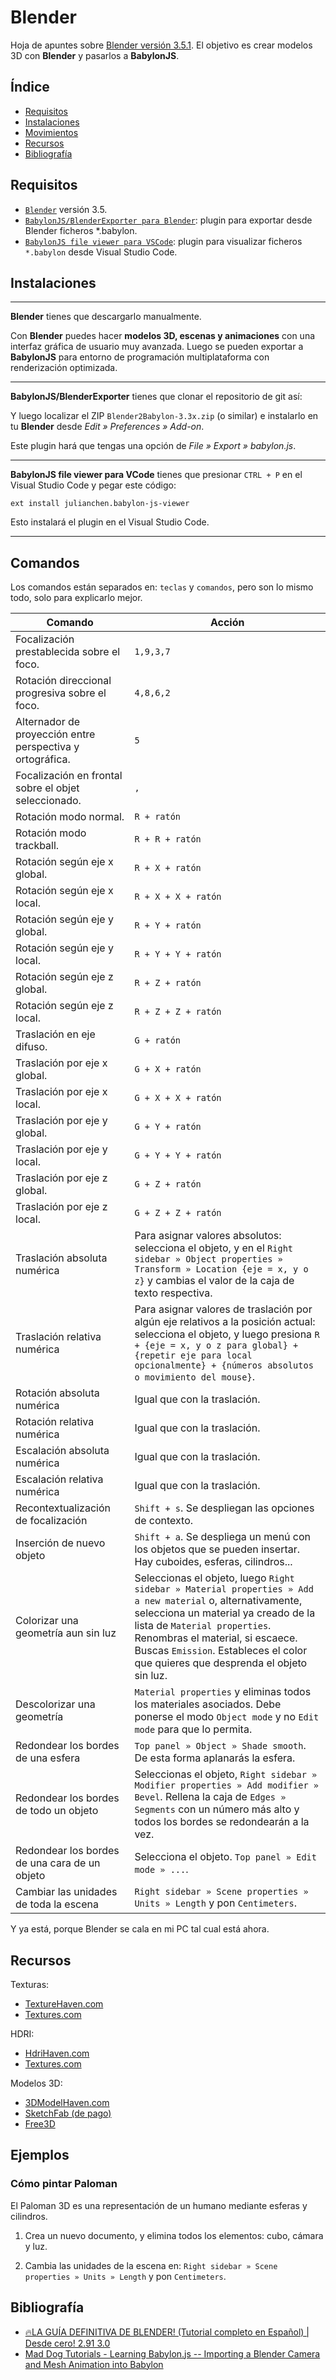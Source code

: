 # Blender

Hoja de apuntes sobre [Blender versión 3.5.1](https://www.blender.org/download/). El objetivo es crear modelos 3D con **Blender** y pasarlos a **BabylonJS**.

## Índice

  - [Requisitos](#requisitos)
  - [Instalaciones](#instalaciones)
  - [Movimientos](#movimientos)
  - [Recursos](#recursos)
  - [Bibliografía](#bibliografia)

## Requisitos

  - [`Blender`](https://www.blender.org/download/) versión 3.5.
  - [`BabylonJS/BlenderExporter para Blender`](https://github.com/BabylonJS/BlenderExporter.git): plugin para exportar desde Blender ficheros *.babylon. 
  - [`BabylonJS file viewer para VSCode`](https://marketplace.visualstudio.com/items?itemName=julianchen.babylon-js-viewer): plugin para visualizar ficheros `*.babylon` desde Visual Studio Code.

## Instalaciones

----

**Blender** tienes que descargarlo manualmente.

Con **Blender** puedes hacer **modelos 3D, escenas y animaciones** con una interfaz gráfica de usuario muy avanzada. Luego se pueden exportar a **BabylonJS** para entorno de programación multiplataforma con renderización optimizada.

----

**BabylonJS/BlenderExporter** tienes que clonar el repositorio de git así:

Y luego localizar el ZIP `Blender2Babylon-3.3x.zip` (o similar) e instalarlo en tu **Blender** desde *Edit » Preferences » Add-on*.

Este plugin hará que tengas una opción de *File » Export » babylon.js*.

----

**BabylonJS file viewer para VCode** tienes que presionar `CTRL + P` en el Visual Studio Code y pegar este código:

```
ext install julianchen.babylon-js-viewer
```

Esto instalará el plugin en el Visual Studio Code.

----



## Comandos

Los comandos están separados en: `teclas` y `comandos`, pero son lo mismo todo, solo para explicarlo mejor. 

| Comando | Acción |
| ----- | ------ |
| Focalización prestablecida sobre el foco. | `1,9,3,7` |
| Rotación direccional progresiva sobre el foco. | `4,8,6,2` |
| Alternador de proyección entre perspectiva y ortográfica. | `5` |
| Focalización en frontal sobre el objet seleccionado. | `,` |
| Rotación modo normal. | `R + ratón` |
| Rotación modo trackball. | `R + R + ratón` |
| Rotación según eje x global. | `R + X + ratón` |
| Rotación según eje x local. | `R + X + X + ratón` |
| Rotación según eje y global. | `R + Y + ratón ` |
| Rotación según eje y local. | `R + Y + Y + ratón ` |
| Rotación según eje z global. | `R + Z + ratón ` |
| Rotación según eje z local. | `R + Z + Z + ratón ` |
| Traslación en eje difuso. | `G + ratón` |
| Traslación por eje x global. | `G + X + ratón` |
| Traslación por eje x local. | `G + X + X + ratón` |
| Traslación por eje y global. | `G + Y + ratón` |
| Traslación por eje y local. | `G + Y + Y + ratón` |
| Traslación por eje z global. | `G + Z + ratón` |
| Traslación por eje z local. | `G + Z + Z + ratón` |
| Traslación absoluta numérica | Para asignar valores absolutos: selecciona el objeto, y en el `Right sidebar » Object properties » Transform » Location {eje = x, y o z}` y cambias el valor de la caja de texto respectiva. |
| Traslación relativa numérica | Para asignar valores de traslación por algún eje relativos a la posición actual: selecciona el objeto, y luego presiona `R + {eje = x, y o z para global} + {repetir eje para local opcionalmente} + {números absolutos o movimiento del mouse}`. |
| Rotación absoluta numérica | Igual que con la traslación. |
| Rotación relativa numérica | Igual que con la traslación. |
| Escalación absoluta numérica | Igual que con la traslación. |
| Escalación relativa numérica | Igual que con la traslación. |
| Recontextualización de focalización | `Shift + s`. Se despliegan las opciones de contexto. | 
| Inserción de nuevo objeto | `Shift + a`. Se despliega un menú con los objetos que se pueden insertar. Hay cuboides, esferas, cilindros... |
| Colorizar una geometría aun sin luz | Seleccionas el objeto, luego `Right sidebar » Material properties » Add a new material` o, alternativamente, selecciona un material ya creado de la lista de `Material properties`. Renombras el material, si escaece. Buscas `Emission`. Estableces el color que quieres que desprenda el objeto sin luz. |
| Descolorizar una geometría | `Material properties` y eliminas todos los materiales asociados. Debe ponerse el modo `Object mode` y no `Edit mode` para que lo permita. |
| Redondear los bordes de una esfera | `Top panel » Object » Shade smooth`. De esta forma aplanarás la esfera. |
| Redondear los bordes de todo un objeto | Seleccionas el objeto, `Right sidebar » Modifier properties » Add modifier » Bevel`. Rellena la caja de `Edges » Segments` con un número más alto y todos los bordes se redondearán a la vez. |
| Redondear los bordes de una cara de un objeto | Selecciona el objeto. `Top panel » Edit mode » ...`. |
| Cambiar las unidades de toda la escena | `Right sidebar » Scene properties » Units » Length` y pon `Centimeters`. |


Y ya está, porque Blender se cala en mi PC tal cual está ahora.

## Recursos

Texturas:

- [TextureHaven.com](texturehaven.com/textures)
- [Textures.com](textures.com)

HDRI:

- [HdriHaven.com](hdrihaven.com/hdris)
- [Textures.com](textures.com)

Modelos 3D:

- [3DModelHaven.com](3dmodelhaven.com/models)
- [SketchFab (de pago)](https://sketchfab.com)
- [Free3D](https://free3d.com/)


## Ejemplos

### Cómo pintar Paloman

El Paloman 3D es una representación de un humano mediante esferas y cilindros.

1. Crea un nuevo documento, y elimina todos los elementos: cubo, cámara y luz.

2. Cambia las unidades de la escena en: `Right sidebar » Scene properties » Units » Length` y pon `Centimeters`.


## Bibliografía

- [🔥LA GUÍA DEFINITIVA DE BLENDER! (Tutorial completo en Español) | Desde cero! 2.91 3.0](https://www.youtube.com/watch?v=h4hZzPCOMKs)
- [Mad Dog Tutorials - Learning Babylon.js -- Importing a Blender Camera and Mesh Animation into Babylon](https://www.youtube.com/watch?v=5ofgn1rzFcI)